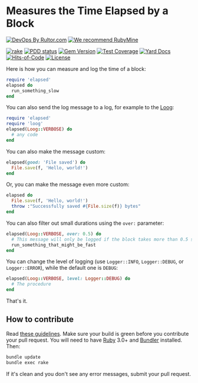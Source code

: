 # Measures the Time Elapsed by a Block

[![DevOps By Rultor.com](https://www.rultor.com/b/yegor256/elapsed)](https://www.rultor.com/p/yegor256/elapsed)
[![We recommend RubyMine](https://www.elegantobjects.org/rubymine.svg)](https://www.jetbrains.com/ruby/)

[![rake](https://github.com/yegor256/elapsed/actions/workflows/rake.yml/badge.svg)](https://github.com/yegor256/elapsed/actions/workflows/rake.yml)
[![PDD status](https://www.0pdd.com/svg?name=yegor256/elapsed)](https://www.0pdd.com/p?name=yegor256/elapsed)
[![Gem Version](https://badge.fury.io/rb/elapsed.svg)](https://badge.fury.io/rb/elapsed)
[![Test Coverage](https://img.shields.io/codecov/c/github/yegor256/elapsed.svg)](https://codecov.io/github/yegor256/elapsed?branch=master)
[![Yard Docs](https://img.shields.io/badge/yard-docs-blue.svg)](https://rubydoc.info/github/yegor256/elapsed/master/frames)
[![Hits-of-Code](https://hitsofcode.com/github/yegor256/elapsed)](https://hitsofcode.com/view/github/yegor256/elapsed)
[![License](https://img.shields.io/badge/license-MIT-green.svg)](https://github.com/yegor256/elapsed/blob/master/LICENSE.txt)

Here is how you can measure and log the time of a block:

```ruby
require 'elapsed'
elapsed do
  run_something_slow
end
```

You can also send the log message to a log, for example to the
[Loog](https://github.com/yegor256/loog):

```ruby
require 'elapsed'
require 'loog'
elapsed(Loog::VERBOSE) do
  # any code
end
```

You can also make the message custom:

```ruby
elapsed(good: 'File saved') do
  File.save(f, 'Hello, world!')
end
```

Or, you can make the message even more custom:

```ruby
elapsed do
  File.save(f, 'Hello, world!')
  throw :"Successfully saved #{File.size(f)} bytes"
end
```

You can also filter out small durations using the `over:` parameter:

```ruby
elapsed(Loog::VERBOSE, over: 0.5) do
  # This message will only be logged if the block takes more than 0.5 seconds
  run_something_that_might_be_fast
end
```

You can change the level of logging
(use `Logger::INFO`, `Logger::DEBUG`, or `Logger::ERROR`), while
the default one is `DEBUG`:

```ruby
elapsed(Loog::VERBOSE, level: Logger::DEBUG) do
  # The procedure
end
```

That's it.

## How to contribute

Read
[these guidelines](https://www.yegor256.com/2014/04/15/github-guidelines.html).
Make sure your build is green before you contribute
your pull request. You will need to have
[Ruby](https://www.ruby-lang.org/en/) 3.0+ and
[Bundler](https://bundler.io/) installed. Then:

```bash
bundle update
bundle exec rake
```

If it's clean and you don't see any error messages, submit your pull request.
